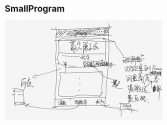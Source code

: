 # SmallProgram
![image1](https://github.com/t-wen/SmallProgram/blob/master/PrimaryDraft/WechatIMG20.jpeg)
